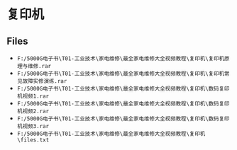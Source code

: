# 复印机

## Files

- `F:/5000G电子书\T01-工业技术\家电维修\最全家电维修大全视频教程\复印机\复印机原理与维修.rar`
- `F:/5000G电子书\T01-工业技术\家电维修\最全家电维修大全视频教程\复印机\复印机常见故障实修演练.rar`
- `F:/5000G电子书\T01-工业技术\家电维修\最全家电维修大全视频教程\复印机\数码复印机视频1.rar`
- `F:/5000G电子书\T01-工业技术\家电维修\最全家电维修大全视频教程\复印机\数码复印机视频2.rar`
- `F:/5000G电子书\T01-工业技术\家电维修\最全家电维修大全视频教程\复印机\数码复印机视频3.rar`
- `F:/5000G电子书\T01-工业技术\家电维修\最全家电维修大全视频教程\复印机\files.txt`
